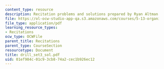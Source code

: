 ```yaml
---
content_type: resource
description: Recitation problems and solutions prepared by Ryan Altman.
file: https://ol-ocw-studio-app-qa.s3.amazonaws.com/courses/5-13-organic-chemistry-ii-fall-2003/01ef984c01c93cb874a2cec1b926ec12_drill_set3_sol.pdf
file_type: application/pdf
learning_resource_types:
- Recitations
ocw_type: OCWFile
parent_title: Recitations
parent_type: CourseSection
resourcetype: Document
title: drill_set3_sol.pdf
uid: 01ef984c-01c9-3cb8-74a2-cec1b926ec12
---
```

